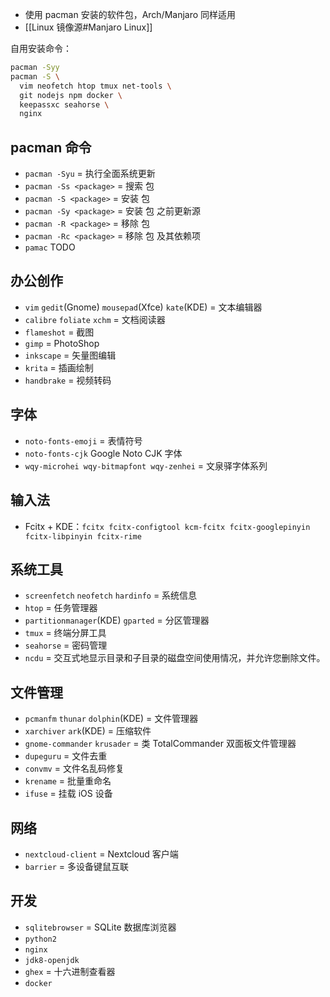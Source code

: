 
- 使用 pacman 安装的软件包，Arch/Manjaro 同样适用
- [[Linux 镜像源#Manjaro Linux]]

自用安装命令：
```zsh
pacman -Syy
pacman -S \
  vim neofetch htop tmux net-tools \
  git nodejs npm docker \
  keepassxc seahorse \
  nginx
```
## pacman 命令

- `pacman -Syu` = 执行全面系统更新
- `pacman -Ss <package>` = 搜索 包
- `pacman -S <package>` = 安装 包
- `pacman -Sy <package>` = 安装 包 之前更新源
- `pacman -R <package>` = 移除 包
- `pacman -Rc <package>` = 移除 包 及其依赖项
- `pamac` TODO

## 办公创作

- `vim` `gedit`(Gnome) `mousepad`(Xfce) `kate`(KDE) = 文本编辑器
- `calibre` `foliate` `xchm` = 文档阅读器
- `flameshot` = 截图
- `gimp` = PhotoShop
- `inkscape` = 矢量图编辑
- `krita` = 插画绘制
- `handbrake` = 视频转码

## 字体

- `noto-fonts-emoji` = 表情符号
- `noto-fonts-cjk` Google Noto CJK 字体
- `wqy-microhei wqy-bitmapfont wqy-zenhei` = 文泉驿字体系列

## 输入法

- Fcitx + KDE：`fcitx fcitx-configtool kcm-fcitx fcitx-googlepinyin fcitx-libpinyin fcitx-rime`

## 系统工具

- `screenfetch` `neofetch` `hardinfo` = 系统信息
- `htop` = 任务管理器
- `partitionmanager`(KDE) `gparted` = 分区管理器
- `tmux` = 终端分屏工具
- `seahorse` = 密码管理
- `ncdu` = 交互式地显示目录和子目录的磁盘空间使用情况，并允许您删除文件。

## 文件管理

- `pcmanfm` `thunar` `dolphin`(KDE) = 文件管理器
- `xarchiver` `ark`(KDE) = 压缩软件
- `gnome-commander` `krusader` = 类 TotalCommander 双面板文件管理器
- `dupeguru`  = 文件去重
- `convmv` = 文件名乱码修复
- `krename` = 批量重命名
- `ifuse` = 挂载 iOS 设备

## 网络

- `nextcloud-client` = Nextcloud 客户端
- `barrier` = 多设备键鼠互联

## 开发

- `sqlitebrowser` = SQLite 数据库浏览器
- `python2`
- `nginx`
- `jdk8-openjdk`
- `ghex` = 十六进制查看器
- `docker`
